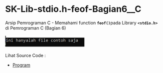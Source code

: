 # SK-Lib-stdio.h-feof-Bagian6__C
Arsip Pemrograman C - Memahami function <code><b>feof()</b></code>pada Library <code><b>&lt;stdio.h></b></code> di Pemrograman C (Bagian 6)<br><br>
<img src="https://github.com/RizkyKhapidsyah/SK-Lib-stdio.h-feof-Bagian6__C/blob/master/SK-Lib-stdio.h-feof-Bagian6__C/x64/result/001.PNG"><br><br>
Lihat Source Code : <br>
- <a href="https://github.com/RizkyKhapidsyah/SK-Lib-stdio.h-feof-Bagian6__C/blob/master/SK-Lib-stdio.h-feof-Bagian6__C/Source.c">Program</a>
